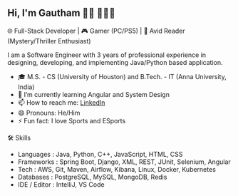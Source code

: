 ## Hi, I'm Gautham 👋🏾 👨🏾‍💻

🌐 Full-Stack Developer | 🎮 Gamer (PC/PS5) | 📖 Avid Reader (Mystery/Thriller Enthusiast) 

I am a Software Engineer with 3 years of professional experience in designing, developing, and implementing Java/Python based application.

- 🎓 M.S. - CS (University of Houston) and B.Tech. - IT (Anna University, India)
- 🌱 I’m currently learning Angular and System Design
- 📫 How to reach me: [LinkedIn](https://www.linkedin.com/in/gauthamvs97/)
- 😄 Pronouns: He/Him
- ⚡ Fun fact: I love Sports and ESports

🛠️ Skills 
- Languages : Java, Python, C++, JavaScript, HTML, CSS
- Frameworks : Spring Boot, Django, XML, REST, JUnit, Selenium, Angular
- Tech : AWS, Git, Maven, Airflow, Kibana, Linux, Docker, Kubernetes
- Databases : PostgreSQL, MySQL, MongoDB, Redis
- IDE / Editor : IntelliJ, VS Code
